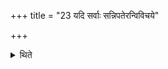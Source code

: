 +++
title = "23 यदि सर्वाः सन्निपतेरन्विविचये"

+++

<details><summary>थिते</summary>

23. If all the offerings require to occur simultaneously in that case having performed an offering for Agni Vivici, one should perform an offering to (Agni) Śuci, then the third offering to (Agni) Vratabhr̥t, fourth to Agni Apsumat, and lastly to Agni Kṣāmavat.
</details>
